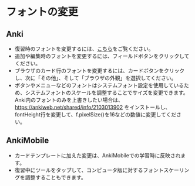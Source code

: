 # フォントの変更

<h2>Anki</h2>

- 復習時のフォントを変更するには、[こちら](https://shigeyukey.github.io/anki-manual-jp/templates/styling.html)をご覧ください。
- 追加や編集時のフォントを変更するには、フィールドボタンをクリックしてください。
- ブラウザのカード行のフォントを変更するには、カードボタンをクリックし、次に「その他」、そして「ブラウザの外観」を選択してください。
- ボタンやメニューなどのフォントはシステムフォント設定を使用しているため、システムフォントのスケールを調整することでサイズを変更できます。Anki内のフォントのみを上書きしたい場合は、<https://ankiweb.net/shared/info/2103013902> をインストールし、fontHeight行を変更して、f.pixelSize()を16などの数値に変更してください。

<h2>AnkiMobile</h2>

- カードテンプレートに加えた変更は、AnkiMobileでの学習時に反映されます。
- 復習中にツールをタップして、コンピュータ版に対するフォントスケーリングを調整することもできます。